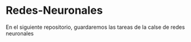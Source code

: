 # Redes-Neuronales

En el siguiente repositorio, guardaremos las tareas de la calse de redes neuronales
